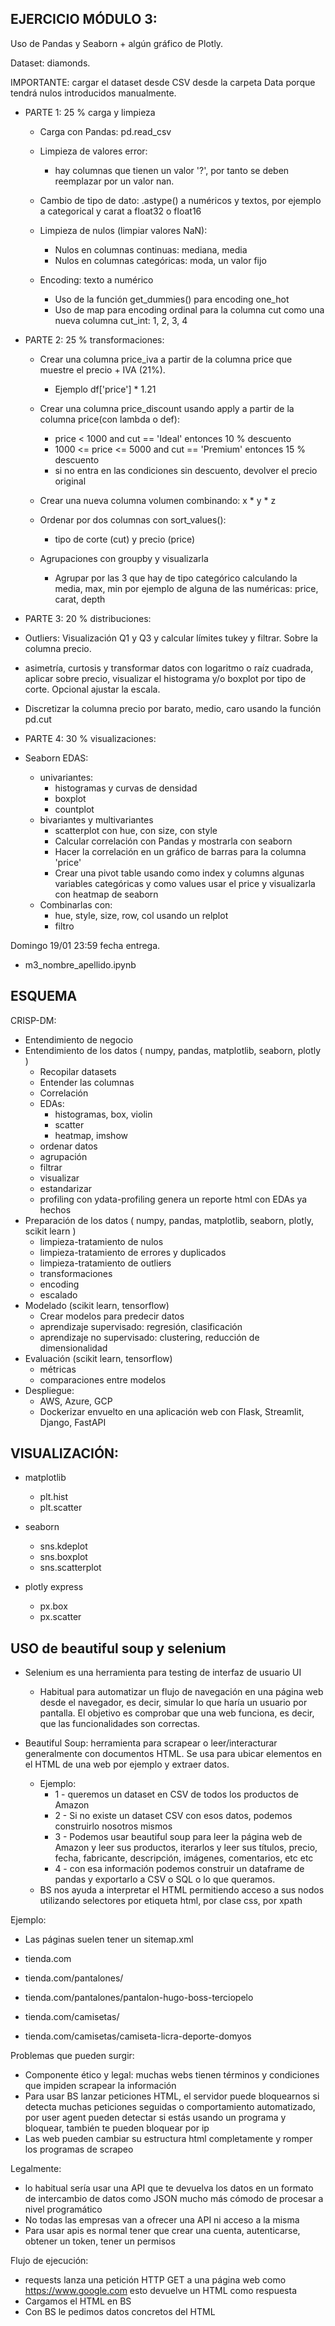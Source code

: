 ## EJERCICIO MÓDULO 3:

Uso de Pandas y Seaborn + algún gráfico de Plotly.

Dataset: diamonds.

IMPORTANTE: cargar el dataset desde CSV desde la carpeta Data porque tendrá nulos introducidos manualmente.

* PARTE 1: 25 % carga y limpieza
    * Carga con Pandas: pd.read_csv

    * Limpieza de valores error: 
        * hay columnas que tienen un valor '?', por tanto se deben reemplazar por un valor nan.

    * Cambio de tipo de dato: .astype() a numéricos y textos, por ejemplo a categorical y carat a float32 o float16

    * Limpieza de nulos (limpiar valores NaN):
        * Nulos en columnas continuas: mediana, media
        * Nulos en columnas categóricas: moda, un valor fijo

    * Encoding: texto a numérico
        * Uso de la función get_dummies() para encoding one_hot
        * Uso de map para encoding ordinal para la columna cut como una nueva columna cut_int: 1, 2, 3, 4

* PARTE 2: 25 % transformaciones:
    * Crear una columna price_iva a partir de la columna price que muestre el precio + IVA (21%). 
        * Ejemplo df['price'] * 1.21 

    * Crear una columna price_discount usando apply a partir de la columna price(con lambda o def):
        * price < 1000 and cut == 'Ideal' entonces 10 % descuento
        * 1000 <= price <= 5000 and cut == 'Premium' entonces 15 % descuento
        * si no entra en las condiciones sin descuento, devolver el precio original

    * Crear una nueva columna volumen combinando: x * y * z

    * Ordenar por dos columnas con sort_values():
        * tipo de corte (cut) y precio (price)

    * Agrupaciones con groupby y visualizarla
        * Agrupar por las 3 que hay de tipo categórico calculando la media, max, min por ejemplo de alguna de las numéricas: price, carat, depth

* PARTE 3: 20 % distribuciones: 

* Outliers: Visualización Q1 y Q3 y calcular límites tukey y filtrar. Sobre la columna precio.

* asimetría, curtosis y transformar datos con logaritmo o raíz cuadrada, aplicar sobre precio, visualizar el histograma y/o boxplot por tipo de corte. Opcional ajustar la escala.

* Discretizar la columna precio por barato, medio, caro usando la función pd.cut


* PARTE 4: 30 % visualizaciones:

* Seaborn EDAS:
    * univariantes:
        * histogramas y curvas de densidad
        * boxplot
        * countplot
    * bivariantes y multivariantes
        * scatterplot con hue, con size, con style
        * Calcular correlación con Pandas y mostrarla con seaborn
        * Hacer la correlación en un gráfico de barras para la columna 'price'
        * Crear una pivot table usando como index y columns algunas variables categóricas y como values usar el price y visualizarla con heatmap de seaborn
    * Combinarlas con:
        * hue, style, size, row, col usando un relplot
        * filtro

Domingo 19/01 23:59 fecha entrega.

* m3_nombre_apellido.ipynb



## ESQUEMA


CRISP-DM:

* Entendimiento de negocio
* Entendimiento de los datos ( numpy, pandas, matplotlib, seaborn, plotly )
    * Recopilar datasets
    * Entender las columnas
    * Correlación
    * EDAs:
        * histogramas, box, violin
        * scatter
        * heatmap, imshow
    * ordenar datos
    * agrupación
    * filtrar
    * visualizar
    * estandarizar
    * profiling con ydata-profiling genera un reporte html con EDAs ya hechos
* Preparación de los datos  ( numpy, pandas, matplotlib, seaborn, plotly, scikit learn )
    * limpieza-tratamiento de nulos
    * limpieza-tratamiento de errores y duplicados
    * limpieza-tratamiento de outliers
    * transformaciones
    * encoding
    * escalado
* Modelado (scikit learn, tensorflow)
    * Crear modelos para predecir datos
    * aprendizaje supervisado: regresión, clasificación
    * aprendizaje no supervisado: clustering, reducción de dimensionalidad
* Evaluación (scikit learn, tensorflow)
     * métricas
     * comparaciones entre modelos
* Despliegue:
    * AWS, Azure, GCP
    * Dockerizar envuelto en una aplicación web con Flask, Streamlit, Django, FastAPI

## VISUALIZACIÓN:

* matplotlib
    * plt.hist
    * plt.scatter

* seaborn
    * sns.kdeplot
    * sns.boxplot
    * sns.scatterplot

* plotly express
    * px.box
    * px.scatter


## USO de beautiful soup y selenium

* Selenium es una herramienta para testing de interfaz de usuario UI
    * Habitual para automatizar un flujo de navegación en una página web desde el navegador, es decir, simular lo que haría un usuario por pantalla. El objetivo es comprobar que una web funciona, es decir, que las funcionalidades son correctas.

* Beautiful Soup: herramienta para scrapear o leer/interacturar generalmente con documentos HTML. Se usa para ubicar elementos en el HTML de una web por ejemplo y extraer datos.
    * Ejemplo: 
        * 1 - queremos un dataset en CSV de todos los productos de Amazon
        * 2 - Si no existe un dataset CSV con esos datos, podemos construirlo nosotros mismos
        * 3 - Podemos usar beautiful soup para leer la página web de Amazon y leer sus productos, iterarlos y leer sus títulos, precio, fecha, fabricante, descripción, imágenes, comentarios, etc etc
        * 4 - con esa información podemos construir un dataframe de pandas y exportarlo a CSV o SQL o lo que queramos.
    * BS nos ayuda a interpretar el HTML permitiendo acceso a sus nodos utilizando selectores por etiqueta html, por clase css, por xpath


Ejemplo: 

* Las páginas suelen tener un sitemap.xml

* tienda.com
* tienda.com/pantalones/
* tienda.com/pantalones/pantalon-hugo-boss-terciopelo
* tienda.com/camisetas/
* tienda.com/camisetas/camiseta-licra-deporte-domyos

Problemas que pueden surgir:

* Componente ético y legal: muchas webs tienen términos y condiciones que impiden scrapear la información
* Para usar BS lanzar peticiones HTML, el servidor puede bloquearnos si detecta muchas peticiones seguidas o comportamiento automatizado, por user agent pueden detectar si estás usando un programa y bloquear, también te pueden bloquear por ip
* Las web pueden cambiar su estructura html completamente y romper los programas de scrapeo


Legalmente:
* lo habitual sería usar una API que te devuelva los datos en un formato de intercambio de datos como JSON mucho más cómodo de procesar a nivel programático
* No todas las empresas van a ofrecer una API ni acceso a la misma
* Para usar apis es normal tener que crear una cuenta, autenticarse, obtener un token, tener un permisos


Flujo de ejecución: 

* requests lanza una petición HTTP GET a una página web como https://www.google.com esto devuelve un HTML como respuesta
* Cargamos el HTML en BS
* Con BS le pedimos datos concretos del HTML
